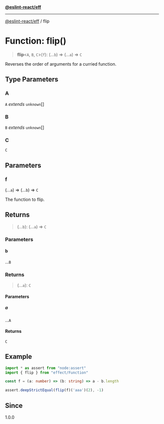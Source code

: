 [**@eslint-react/eff**](../README.md)

***

[@eslint-react/eff](../README.md) / flip

# Function: flip()

> **flip**\<`A`, `B`, `C`\>(`f`): (...`b`) => (...`a`) => `C`

Reverses the order of arguments for a curried function.

## Type Parameters

### A

`A` *extends* `unknown`[]

### B

`B` *extends* `unknown`[]

### C

`C`

## Parameters

### f

(...`a`) => (...`b`) => `C`

The function to flip.

## Returns

> (...`b`): (...`a`) => `C`

### Parameters

#### b

...`B`

### Returns

> (...`a`): `C`

#### Parameters

##### a

...`A`

#### Returns

`C`

## Example

```ts
import * as assert from "node:assert"
import { flip } from "effect/Function"

const f = (a: number) => (b: string) => a - b.length

assert.deepStrictEqual(flip(f)('aaa')(2), -1)
```

## Since

1.0.0
